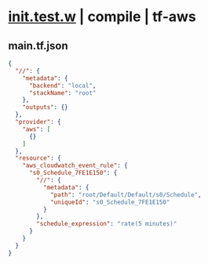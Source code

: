 # [init.test.w](../../../../../../tests/sdk_tests/schedule/init.test.w) | compile | tf-aws

## main.tf.json
```json
{
  "//": {
    "metadata": {
      "backend": "local",
      "stackName": "root"
    },
    "outputs": {}
  },
  "provider": {
    "aws": [
      {}
    ]
  },
  "resource": {
    "aws_cloudwatch_event_rule": {
      "s0_Schedule_7FE1E150": {
        "//": {
          "metadata": {
            "path": "root/Default/Default/s0/Schedule",
            "uniqueId": "s0_Schedule_7FE1E150"
          }
        },
        "schedule_expression": "rate(5 minutes)"
      }
    }
  }
}
```


